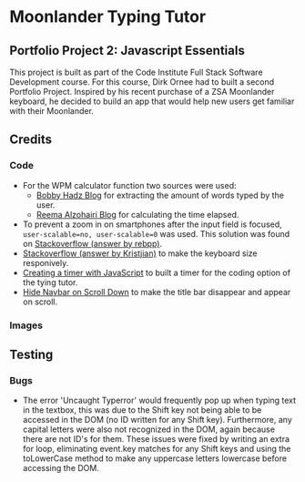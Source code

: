 # Moonlander Typing Tutor

## Portfolio Project 2: Javascript Essentials

This project is built as part of the Code Institute Full Stack Software Development course. For this course, Dirk Ornee had to built a second Portfolio Project. Inspired by his recent purchase of a ZSA Moonlander keyboard, he decided to build an app that would help new users get familiar with their Moonlander.

## Credits

### Code

* For the WPM calculator function two sources were used:
  * [Bobby Hadz Blog](https://bobbyhadz.com/blog/javascript-count-occurrences-of-each-element-in-array) for extracting the amount of words typed by the user.
  * [Reema Alzohairi Blog](https://ralzohairi.medium.com/displaying-dynamic-elapsed-time-in-javascript-260fa0e95049) for calculating the time elapsed.
* To prevent a zoom in on smartphones after the input field is focused, ```user-scalable=no, user-scalable=0``` was used. This solution was found on [Stackoverflow (answer by rebpp)](https://stackoverflow.com/a/11882296/16545052).
* [Stackoverflow (answer by Kristjian)](https://stackoverflow.com/a/13625843/16545052) to make the keyboard size responively.
* [Creating a timer with JavaScript](https://dev.to/walternascimentobarroso/creating-a-timer-with-javascript-8b7) to built a timer for the coding option of the tying tutor.
* [Hide Navbar on Scroll Down](https://www.w3schools.com/howto/howto_js_navbar_hide_scroll.asp) to make the title bar disappear and appear on scroll.

### Images

  
## Testing

### Bugs

* The error 'Uncaught Typerror' would frequently pop up when typing text in the textbox, this was due to the Shift key not being able to be accessed in the DOM (no ID written for any Shift key). Furthermore, any capital letters were also not recognized in the DOM, again because there are not ID's for them. These issues were fixed by writing an extra for loop, eliminating event.key matches for any Shift keys and using the toLowerCase method to make any uppercase letters lowercase before accessing the DOM.

